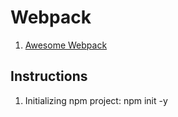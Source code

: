 # Webpack

1. [Awesome Webpack](https://webpack.js.org/awesome-webpack/)

## Instructions

1. Initializing npm project: npm init -y
